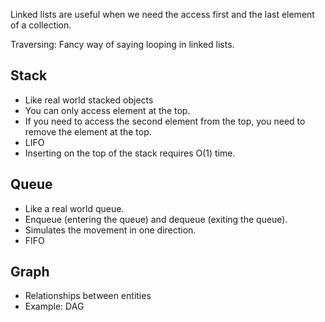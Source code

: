 Linked lists are useful
when we need the access first and the last element of a collection.  

Traversing: Fancy way of saying looping in linked lists.  

## Stack
- Like real world stacked objects  
- You can only access element at the top.  
- If you need to access the second element from the top, you need to remove the element at the top.  
- LIFO
- Inserting on the top of the stack requires O(1) time.  

## Queue
- Like a real world queue.  
- Enqueue (entering the queue) and dequeue (exiting the queue).  
- Simulates the movement in one direction.  
- FIFO

## Graph
- Relationships between entities  
- Example: DAG  